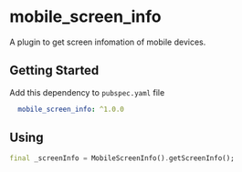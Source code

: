 # mobile_screen_info

A plugin to get screen infomation of mobile devices.

## Getting Started

Add this dependency to `pubspec.yaml` file
```yaml
  mobile_screen_info: ^1.0.0
```

## Using
```dart
final _screenInfo = MobileScreenInfo().getScreenInfo();
```


